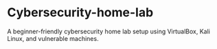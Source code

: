 # Cybersecurity-home-lab
A beginner-friendly cybersecurity home lab setup using VirtualBox, Kali Linux, and vulnerable machines.

